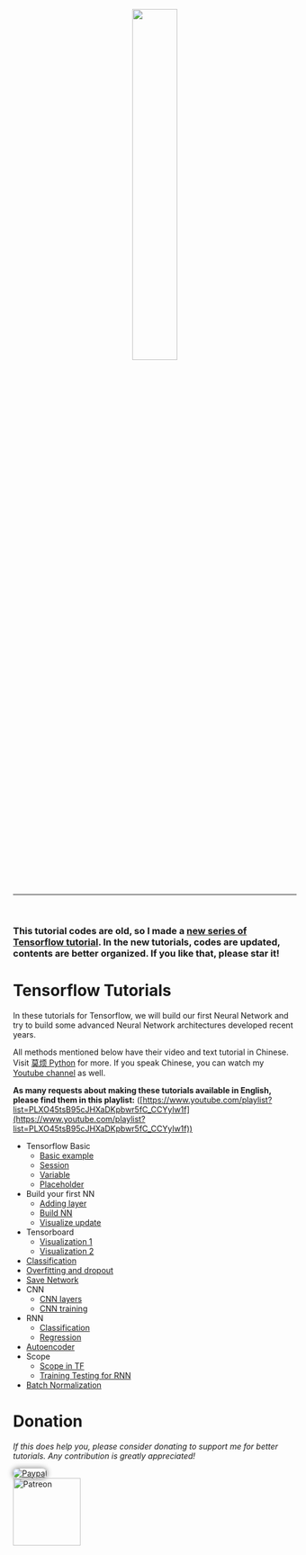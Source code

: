 <p align="center">
    <a href="https://www.tensorflow.org/" target="_blank">
    <img width="40%" src="tensorflowTUT/logo.jpeg" style="max-width:100%;">
    </a>
</p>

---

<br>

### This tutorial codes are old, so I made a [new series of Tensorflow tutorial](https://github.com/MorvanZhou/Tensorflow-Tutorial). In the new tutorials, codes are updated, contents are better organized. If you like that, please star it!

# Tensorflow Tutorials

In these tutorials for Tensorflow, we will build our first Neural Network and try to build some advanced Neural Network architectures developed recent years.

All methods mentioned below have their video and text tutorial in Chinese. Visit [莫烦 Python](https://mofanpy.com/tutorials/) for more.
If you speak Chinese, you can watch my [Youtube channel](https://www.youtube.com/channel/UCdyjiB5H8Pu7aDTNVXTTpcg) as well.

**As many requests about making these tutorials available in English, please find them in this playlist:** ([https://www.youtube.com/playlist?list=PLXO45tsB95cJHXaDKpbwr5fC_CCYylw1f](https://www.youtube.com/playlist?list=PLXO45tsB95cJHXaDKpbwr5fC_CCYylw1f))


* Tensorflow Basic
  * [Basic example](tensorflowTUT/tf5_example2/full_code.py)
  * [Session](tensorflowTUT/tensorflow6_session.py)
  * [Variable](tensorflowTUT/tensorflow7_variable.py)
  * [Placeholder](tensorflowTUT/tensorflow8_feeds.py)
* Build your first NN
  * [Adding layer](tensorflowTUT/tensorflow10_def_add_layer.py)
  * [Build NN](tensorflowTUT/tf11_build_network/full_code.py)
  * [Visualize update](tensorflowTUT/tf12_plot_result/full_code.py)
* Tensorboard
  * [Visualization 1](tensorflowTUT/tf14_tensorboard/full_code.py)
  * [Visualization 2](tensorflowTUT/tf15_tensorboard/full_code.py)
* [Classification](tensorflowTUT/tf16_classification/full_code.py)
* [Overfitting and dropout](tensorflowTUT/tf17_dropout/full_code.py)
* [Save Network](tensorflowTUT/tf19_saver.py)
* CNN
  * [CNN layers](tensorflowTUT/tf18_CNN2/full_code.py)
  * [CNN training](tensorflowTUT/tf18_CNN3/full_code.py)
* RNN
  * [Classification](tensorflowTUT/tf20_RNN2/full_code.py)
  * [Regression](tensorflowTUT/tf20_RNN2.2/full_code.py)
* [Autoencoder](tensorflowTUT/tf21_autoencoder/full_code.py)
* Scope
  * [Scope in TF](tensorflowTUT/tf22_scope/tf22_scope.py)
  * [Training Testing for RNN](tensorflowTUT/tf22_scope/tf22_RNN_scope.py)
* [Batch Normalization](tensorflowTUT/tf23_BN/tf23_BN.py)



# Donation

*If this does help you, please consider donating to support me for better tutorials. Any contribution is greatly appreciated!*

<div >
  <a href="https://www.paypal.com/cgi-bin/webscr?cmd=_donations&amp;business=morvanzhou%40gmail%2ecom&amp;lc=C2&amp;item_name=MorvanPython&amp;currency_code=AUD&amp;bn=PP%2dDonationsBF%3abtn_donateCC_LG%2egif%3aNonHosted">
    <img style="border-radius: 20px;  box-shadow: 0px 0px 10px 1px  #888888;"
         src="https://www.paypalobjects.com/webstatic/en_US/i/btn/png/silver-pill-paypal-44px.png"
         alt="Paypal"
         height="auto" ></a>
</div>

<div>
  <a href="https://www.patreon.com/morvan">
    <img src="https://mofanpy.com/static/img/support/patreon.jpg"
         alt="Patreon"
         height=120></a>
</div>
